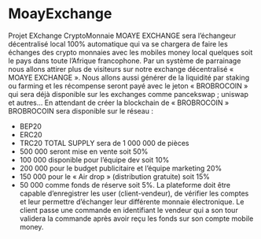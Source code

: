 # MoayExchange
Projet EXchange CryptoMonnaie
MOAYE EXCHANGE sera l’échangeur décentralisé local 100% automatique qui va se chargera de faire les échanges des crypto monnaies avec les mobiles money local quelques soit le pays dans toute l’Afrique francophone.
Par un système de parrainage nous allons attirer plus de visiteurs sur notre exchange décentralisé « MOAYE EXCHANGE ».
Nous allons aussi générer de la liquidité par staking ou farming et les récompense seront payé avec le jeton « BROBROCOIN » qui sera déjà disponible sur les exchanges comme pancekswap ; uniswap et autres… 
En attendant de créer la blockchain de « BROBROCOIN » BROBROCOIN sera disponible sur le réseau : 
-	BEP20
-	ERC20
-	TRC20
TOTAL SUPPLY sera de 1 000 000 de pièces
-	500 000 seront mise en vente soit 50%
-	100 000 disponible pour l’équipe dev soit 10%
-	200 000 pour le budget publicitaire et l’équipe marketing 20%
-	150 000 pour le « Air drop » (distribution gratuite) soit 15%
-	50 000 comme fonds de réserve soit 5%.
La plateforme doit être capable d’enregistrer les user (client-vendeur), de vérifier les comptes et leur permettre d’échanger leur différente monnaie électronique.
Le client passe une commande en identifiant le vendeur qui a son tour validera la commande après avoir reçu les fonds sur son compte mobile money. 
